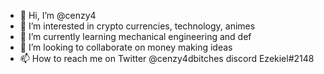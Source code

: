 - 👋 Hi, I’m @cenzy4
- 👀 I’m interested in crypto currencies, technology, animes
- 🌱 I’m currently learning mechanical engineering and def
- 💞️ I’m looking to collaborate on money making ideas
- 📫 How to reach me on Twitter @cenzy4dbitches discord Ezekiel#2148

<!---
cenzy4/cenzy4 is a ✨ special ✨ repository because its `README.md` (this file) appears on your GitHub profile.
You can click the Preview link to take a look at your changes.
--->
